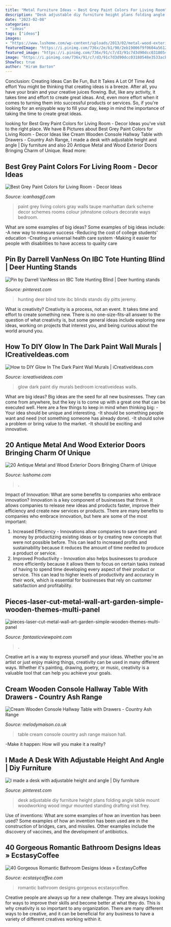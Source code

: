 ```yaml
---
title: "Metal Furniture Ideas ~ Best Grey Paint Colors For Living Room"
description: "Desk adjustable diy furniture height plans folding angle table mount woodworking wood imgur mounted standing drafting visit frey"
date: "2023-02-08"
categories:
- "ideas"
tags: ["ideas"]
images:
- "https://www.lushome.com/wp-content/uploads/2013/02/metal-wood-exterior-doors-vintage-style-antique-10.jpg"
featuredImage: "https://i.pinimg.com/736x/2e/b1/90/2eb19006f9f0604a56121c66263b5ea8.jpg"
featured_image: "https://i.pinimg.com/736x/91/c7/d3/91c7d3d90dcc03180548e3533acb9aa6.jpg"
image: "https://i.pinimg.com/736x/91/c7/d3/91c7d3d90dcc03180548e3533acb9aa6.jpg"
ShowToc: true
author: "Hiram Barton"
---
```



Conclusion: Creating Ideas Can Be Fun, But It Takes A Lot Of Time And effort
You might be thinking that creating ideas is a breeze. After all, you have your brain and your creative juices flowing. But, like any activity, it takes time and effort to create great ideas. And, even more effort when it comes to turning them into successful products or services. So, if you're looking for an enjoyable way to fill your day, keep in mind the importance of taking the time to create great ideas.

	

		
looking for Best Grey Paint Colors for Living Room - Decor Ideas you've visit to the right place. We have 8 Pictures about Best Grey Paint Colors for Living Room - Decor Ideas like Cream Wooden Console Hallway Table with Drawers - Country Ash Range, I made a desk with adjustable height and angle | Diy furniture and also 20 Antique Metal and Wood Exterior Doors Bringing Charm of Unique. Read more:
		
    
## Best Grey Paint Colors For Living Room - Decor Ideas

<img loading=lazy src="https://www.icanhasgif.com/wp-content/uploads/2016/02/Best-Grey-Paint-Colors-for-Living-Room.jpg" onerror="this.onerror=null;this.src='https://tse4.mm.bing.net/th?id=OIP.lWyCTmqVP-OZCYxx_lTONgHaFj&amp;pid=15.1';" alt="Best Grey Paint Colors for Living Room - Decor Ideas">

_Source: icanhasgif.com_

>paint grey living colors gray walls taupe manhattan dark scheme decor schemes rooms colour johnstone colours decorate ways bedroom. 

	

What are some examples of big ideas?
Some examples of big ideas include: 
-A new way to measure success 
-Reducing the cost of college students' education 
-Creating a universal health care system
-Making it easier for people with disabilities to have access to quality care

    
## Pin By Darrell VanNess On IBC Tote Hunting Blind | Deer Hunting Stands

<img loading=lazy src="https://i.pinimg.com/736x/2e/b1/90/2eb19006f9f0604a56121c66263b5ea8.jpg" onerror="this.onerror=null;this.src='https://tse1.mm.bing.net/th?id=OIP.dnfqC3QJCaQbBJhEDe7ktAHaNX&amp;pid=15.1';" alt="Pin by Darrell VanNess on IBC Tote Hunting Blind | Deer hunting stands">

_Source: pinterest.com_

>hunting deer blind tote ibc blinds stands diy pitts jeremy. 

	

What is creativity?
Creativity is a process, not an event. It takes time and effort to create something new. There is no one-size-fits-all answer to the question of what creativity is, but some general ideas include exploring new ideas, working on projects that interest you, and being curious about the world around you.

    
## How To DIY Glow In The Dark Paint Wall Murals | ICreativeIdeas.com

<img loading=lazy src="http://www.icreativeideas.com/wp-content/uploads/2014/08/How-to-DIY-Glow-In-The-Dark-Paint-Wall-Murals-1.jpg?ed7071" onerror="this.onerror=null;this.src='https://tse1.mm.bing.net/th?id=OIP.m8ZFMQ3FH6ZziMC_CS35twHaK0&amp;pid=15.1';" alt="How to DIY Glow In The Dark Paint Wall Murals | iCreativeIdeas.com">

_Source: icreativeideas.com_

>glow dark paint diy murals bedroom icreativeideas walls. 

	

What are big ideas?
Big ideas are the seed for all new businesses. They can come from anywhere, but the key is to come up with a great one that can be executed well. Here are a few things to keep in mind when thinking big: 
-Your idea should be unique and interesting. 
-It should be something people want and need (not something someone has already done). 
-It should solve a problem or bring value to the market. 
-It should be exciting and innovative.

    
## 20 Antique Metal And Wood Exterior Doors Bringing Charm Of Unique

<img loading=lazy src="https://www.lushome.com/wp-content/uploads/2013/02/metal-wood-exterior-doors-vintage-style-antique-10.jpg" onerror="this.onerror=null;this.src='https://tse1.mm.bing.net/th?id=OIP.-ZvvQAAh17JslZx55PK5GAAAAA&amp;pid=15.1';" alt="20 Antique Metal and Wood Exterior Doors Bringing Charm of Unique">

_Source: lushome.com_

>. 

	

Impact of Innovation: What are some benefits to companies who embrace innovation?
Innovation is a key component of businesses that thrive. It allows companies to release new ideas and products faster, improve their efficiency and create new services or products. There are many benefits to companies who embrace innovation, but here are some of the most important: 
1. Increased Efficiency - Innovations allow companies to save time and money by productizing existing ideas or by creating new concepts that were not possible before. This can lead to increased profits and sustainability because it reduces the amount of time needed to produce a product or service. 
2. Improved Productivity - Innovation also helps businesses to produce more efficiently because it allows them to focus on certain tasks instead of having to spend time developing every aspect of their product or service. This can lead to higher levels of productivity and accuracy in their work, which is essential for businesses that rely on customer satisfaction and profitability.

    
## Pieces-laser-cut-metal-wall-art-garden-simple-wooden-themes-multi-panel

<img loading=lazy src="http://www.fantasticviewpoint.com/wp-content/uploads/2017/03/pieces-laser-cut-metal-wall-art-garden-simple-wooden-themes-multi-panel-combination-plant-grasses.jpg" onerror="this.onerror=null;this.src='https://tse4.mm.bing.net/th?id=OIP.G0IgjhQYh6PY61phqv0eGQHaEv&amp;pid=15.1';" alt="pieces-laser-cut-metal-wall-art-garden-simple-wooden-themes-multi-panel">

_Source: fantasticviewpoint.com_

>. 

	

Creative art is a way to express yourself and your ideas. Whether you're an artist or just enjoy making things, creativity can be used in many different ways. Whether it's painting, drawing, poetry, or music, creativity is a valuable tool that can help you achieve your goals.

    
## Cream Wooden Console Hallway Table With Drawers - Country Ash Range

<img loading=lazy src="https://www.melodymaison.co.uk/images/D/cream-3-drawer-console-table-country-ash-range_MM18596-01.jpg" onerror="this.onerror=null;this.src='https://tse1.mm.bing.net/th?id=OIP.ALybFw4Vae9gfpue709q7gHaKj&amp;pid=15.1';" alt="Cream Wooden Console Hallway Table with Drawers - Country Ash Range">

_Source: melodymaison.co.uk_

>table cream console country ash range maison hall. 

	

-Make it happen: How will you make it a reality?

    
## I Made A Desk With Adjustable Height And Angle | Diy Furniture

<img loading=lazy src="https://i.pinimg.com/736x/91/c7/d3/91c7d3d90dcc03180548e3533acb9aa6.jpg" onerror="this.onerror=null;this.src='https://tse2.mm.bing.net/th?id=OIP.F6YQ2x4kZcSmghwHx1MVywHaJ3&amp;pid=15.1';" alt="I made a desk with adjustable height and angle | Diy furniture">

_Source: pinterest.com_

>desk adjustable diy furniture height plans folding angle table mount woodworking wood imgur mounted standing drafting visit frey. 

	

Use of inventions: What are some examples of how an invention has been used?
Some examples of how an invention has been used are in the construction of bridges, cars, and missiles. Other examples include the discovery of vaccines, and the development of antibiotics.

    
## 40 Gorgeous Romantic Bathroom Designs Ideas » EcstasyCoffee

<img loading=lazy src="https://i0.wp.com/www.ecstasycoffee.com/wp-content/uploads/2016/10/Romantic-Bathroom-Designs-Ideas-10.jpg" onerror="this.onerror=null;this.src='https://tse4.mm.bing.net/th?id=OIP.GmvUUMbKeSOjQoJuwAxhvgHaKG&amp;pid=15.1';" alt="40 Gorgeous Romantic Bathroom Designs Ideas » EcstasyCoffee">

_Source: ecstasycoffee.com_

>romantic bathroom designs gorgeous ecstasycoffee. 

	

Creative people are always up for a new challenge. They are always looking for ways to improve their skills and become better at what they do. This is why creativity is so important to any organization. There are many different ways to be creative, and it can be beneficial for any business to have a variety of different creatives working within it.

